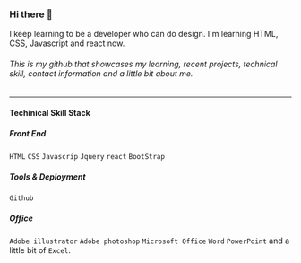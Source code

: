 ### Hi there 👋
I keep learning to be a developer who can do design. 
I'm learning HTML, CSS, Javascript and react now.


###### This is my github that showcases my learning, recent projects, technical skill, contact information and a little bit about me.


---










#### Techinical Skill Stack

##### Front End
`HTML` `CSS` `Javascrip` `Jquery` `react` `BootStrap`
##### Tools & Deployment
`Github`
##### Office
`Adobe illustrator` `Adobe photoshop` `Microsoft Office` `Word` `PowerPoint` and a little bit of `Excel`.

